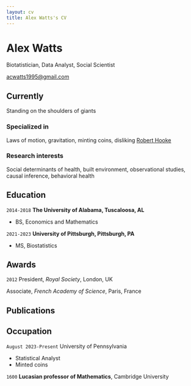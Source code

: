 ```yaml
---
layout: cv
title: Alex Watts's CV
---
```

# Alex Watts
Biotatistician, Data Analyst, Social Scientist

<div id="webaddress">
<a href="acwatts1995@gmail.com">acwatts1995@gmail.com</a>
</div>


## Currently

Standing on the shoulders of giants

### Specialized in

Laws of motion, gravitation, minting coins, disliking [Robert Hooke](http://en.wikipedia.org/wiki/Robert_Hooke)


### Research interests

Social determinants of health, built environment, observational studies, causal inference, behavioral health


## Education

`2014-2018`
__The University of Alabama, Tuscaloosa, AL__

- BS, Economics and Mathematics

`2021-2023`
__University of Pittsburgh, Pittsburgh, PA__

- MS, Biostatistics




## Awards

`2012`
President, *Royal Society*, London, UK

Associate, *French Academy of Science*, Paris, France



## Publications

<!-- A list is also available [online](http://scholar.google.co.uk/citations?user=LTOTl0YAAAAJ) -->



## Occupation

`August 2023-Present`
University of Pennsylvania

- Statistical Analyst
- Minted coins

`1600`
__Lucasian professor of Mathematics__, Cambridge University



<!-- ### Footer

Last updated: May 2013 -->


